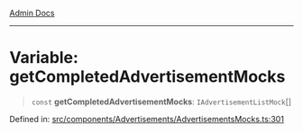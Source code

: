[Admin Docs](/)

---

# Variable: getCompletedAdvertisementMocks

> `const` **getCompletedAdvertisementMocks**: `IAdvertisementListMock`[]

Defined in: [src/components/Advertisements/AdvertisementsMocks.ts:301](https://github.com/PalisadoesFoundation/talawa-admin/blob/main/src/components/Advertisements/AdvertisementsMocks.ts#L301)

